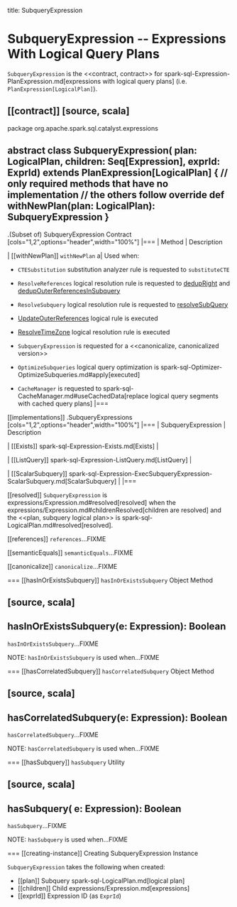 title: SubqueryExpression

# SubqueryExpression -- Expressions With Logical Query Plans

`SubqueryExpression` is the <<contract, contract>> for spark-sql-Expression-PlanExpression.md[expressions with logical query plans] (i.e. `PlanExpression[LogicalPlan]`).

[[contract]]
[source, scala]
----
package org.apache.spark.sql.catalyst.expressions

abstract class SubqueryExpression(
    plan: LogicalPlan,
    children: Seq[Expression],
    exprId: ExprId) extends PlanExpression[LogicalPlan] {
  // only required methods that have no implementation
  // the others follow
  override def withNewPlan(plan: LogicalPlan): SubqueryExpression
}
----

.(Subset of) SubqueryExpression Contract
[cols="1,2",options="header",width="100%"]
|===
| Method
| Description

| [[withNewPlan]] `withNewPlan`
a| Used when:

* `CTESubstitution` substitution analyzer rule is requested to `substituteCTE`

* `ResolveReferences` logical resolution rule is requested to [dedupRight](../logical-analysis-rules/ResolveReferences.md#dedupRight) and [dedupOuterReferencesInSubquery](../logical-analysis-rules/ResolveReferences.md#dedupOuterReferencesInSubquery)

* `ResolveSubquery` logical resolution rule is requested to [resolveSubQuery](../logical-analysis-rules/ResolveSubquery.md#resolveSubQuery)

* [UpdateOuterReferences](../logical-analysis-rules/UpdateOuterReferences.md) logical rule is executed

* [ResolveTimeZone](../logical-analysis-rules/ResolveTimeZone.md) logical resolution rule is executed

* `SubqueryExpression` is requested for a <<canonicalize, canonicalized version>>

* `OptimizeSubqueries` logical query optimization is spark-sql-Optimizer-OptimizeSubqueries.md#apply[executed]

* `CacheManager` is requested to spark-sql-CacheManager.md#useCachedData[replace logical query segments with cached query plans]
|===

[[implementations]]
.SubqueryExpressions
[cols="1,2",options="header",width="100%"]
|===
| SubqueryExpression
| Description

| [[Exists]] spark-sql-Expression-Exists.md[Exists]
|

| [[ListQuery]] spark-sql-Expression-ListQuery.md[ListQuery]
|

| [[ScalarSubquery]] spark-sql-Expression-ExecSubqueryExpression-ScalarSubquery.md[ScalarSubquery]
|
|===

[[resolved]]
`SubqueryExpression` is expressions/Expression.md#resolved[resolved] when the expressions/Expression.md#childrenResolved[children are resolved] and the <<plan, subquery logical plan>> is spark-sql-LogicalPlan.md#resolved[resolved].

[[references]]
`references`...FIXME

[[semanticEquals]]
`semanticEquals`...FIXME

[[canonicalize]]
`canonicalize`...FIXME

=== [[hasInOrExistsSubquery]] `hasInOrExistsSubquery` Object Method

[source, scala]
----
hasInOrExistsSubquery(e: Expression): Boolean
----

`hasInOrExistsSubquery`...FIXME

NOTE: `hasInOrExistsSubquery` is used when...FIXME

=== [[hasCorrelatedSubquery]] `hasCorrelatedSubquery` Object Method

[source, scala]
----
hasCorrelatedSubquery(e: Expression): Boolean
----

`hasCorrelatedSubquery`...FIXME

NOTE: `hasCorrelatedSubquery` is used when...FIXME

=== [[hasSubquery]] `hasSubquery` Utility

[source, scala]
----
hasSubquery(
  e: Expression): Boolean
----

`hasSubquery`...FIXME

NOTE: `hasSubquery` is used when...FIXME

=== [[creating-instance]] Creating SubqueryExpression Instance

`SubqueryExpression` takes the following when created:

* [[plan]] Subquery spark-sql-LogicalPlan.md[logical plan]
* [[children]] Child expressions/Expression.md[expressions]
* [[exprId]] Expression ID (as `ExprId`)
